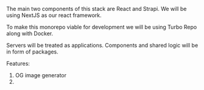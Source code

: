 The main two components of this stack are React and Strapi. We will be using NextJS as our react framework.  

To make this monorepo viable for development we will be using Turbo Repo along with Docker.

Servers will be treated as applications.
Components and shared logic will be in form of packages.

Features:

1. OG image generator
2. 